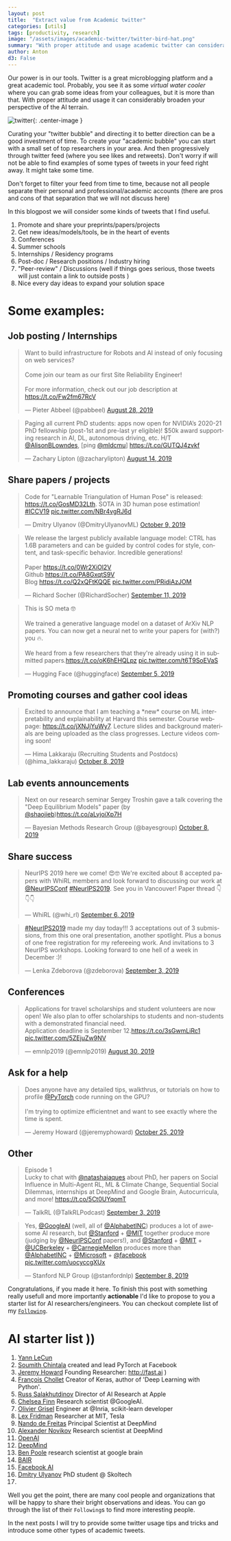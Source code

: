 ```yaml
---
layout: post
title:  "Extract value from Academic twitter"
categories: [utils]
tags: [productivity, research]
image: "/assets/images/academic-twitter/twitter-bird-hat.png"
summary: "With proper attitude and usage academic twitter can considerably broaden your perspective of the AI terrain."
author: Anton
d3: False
---
```


<!-- Our power is in our tools. Our creativity is mostly a combination of ideas that we absorb from our environment and our experience, and sometimes with a twist on top of it. -->

<!-- But there is a small problem: the number of tools can be large, the number of tools/ideas that we even don't know can be even larger. Normally, we solve that somehow by chatting with people, using search engines, books, blogs, courses and so on. However this process can be faster. -->

Our power is in our tools. Twitter is a great microblogging platform and a great academic tool. Probably, you see it as some *virtual water cooler* where you can grab some ideas from your colleagues, but it is more than that. With proper attitude and usage it can considerably broaden your perspective of the AI terrain.  

![twitter](/assets/images/academic-twitter/twitter-bird-hat.svg){: .center-image }

<!--more-->

<!-- What is important ? What are the tools / tricks / organizational wisdoms that I don't know ? -->

Curating your "twitter bubble" and directing it to better direction can be a good investment of time. To create your "academic bubble" you can start with a small set of top researchers in your area. And then progressively through twitter feed (where you see likes and retweets). Don't worry if will not be able to find examples of some types of tweets in your feed right away.
It might take some time.

Don't forget to filter your feed from time to time, because not all people separate their personal and professional/academic accounts (there are pros and cons of that separation that we will not discuss here)


In this blogpost we will consider some kinds of tweets that I find useful. 

1. Promote and share your preprints/papers/projects 
2. Get new ideas/models/tools, be in the heart of events
3. Conferences
4. Summer schools
5. Internships / Residency programs
6. Post-doc / Research positions / Industry hiring
7. "Peer-review" / Discussions (well if things goes serious, those tweets will just contain a link to outside posts )
8. Nice every day ideas to expand your solution space


# Some examples:

## Job posting / Internships  

<!-- <html>
<blockquote class="twitter-tweet" data-lang="en"><p lang="en" dir="ltr">looking for an intern to work with me at NVIDIA research next summer on one of these topics:<br>- likelihood-based generative learning<br>- Probabilistic weakly-supervised models (e.g., noisy labels)<br>- Representation learning<br>- Discrete latent models<br>- Neural Architecture Search 👇</p>&mdash; Arash Vahdat (@ArashVahdat) <a href="https://twitter.com/ArashVahdat/status/1183589998282465280?ref_src=twsrc%5Etfw">October 14, 2019</a></blockquote>
<script async src="https://platform.twitter.com/widgets.js" charset="utf-8"></script>
</html>

<html>
<blockquote class="twitter-tweet" data-lang="en"><p lang="en" dir="ltr">Doing a PhD in a CS/ML related field? We&#39;re looking for several(!) interns to come work with likes of <a href="https://twitter.com/_rockt?ref_src=twsrc%5Etfw">@_rockt</a>, <a href="https://twitter.com/riedelcastro?ref_src=twsrc%5Etfw">@riedelcastro</a>, and me (+ others) on NLU, RL+Language, Program Induction/Synthesis, and Metalearning at FAIR London in 2020. Get in touch!</p>&mdash; Edward Grefenstette (@egrefen) <a href="https://twitter.com/egrefen/status/1170005191464247296?ref_src=twsrc%5Etfw">September 6, 2019</a></blockquote>
<script async src="https://platform.twitter.com/widgets.js" charset="utf-8"></script>
</html> -->

<html>
<blockquote class="twitter-tweet" data-lang="en"><p lang="en" dir="ltr">Want to build infrastructure for Robots and AI instead of only focusing on web services?  <br><br>Come join our team as our first Site Reliability Engineer!  <br><br>For more information, check out our job description at <a href="https://t.co/Fw2fm67RcV">https://t.co/Fw2fm67RcV</a></p>&mdash; Pieter Abbeel (@pabbeel) <a href="https://twitter.com/pabbeel/status/1166841688079224832?ref_src=twsrc%5Etfw">August 28, 2019</a></blockquote>
<script async src="https://platform.twitter.com/widgets.js" charset="utf-8"></script>
</html>

<html>
<blockquote class="twitter-tweet" data-lang="en"><p lang="en" dir="ltr">Paging all current PhD students: apps now open for NVIDIA’s 2020-21 PhD fellowship (post-1st and pre-last yr eligible)! $50k award supporting research in AI, DL, autonomous driving, etc. H/T <a href="https://twitter.com/AlisonBLowndes?ref_src=twsrc%5Etfw">@AlisonBLowndes</a>, [ping <a href="https://twitter.com/mldcmu?ref_src=twsrc%5Etfw">@mldcmu</a>] <a href="https://t.co/GUTQJ4zvkf">https://t.co/GUTQJ4zvkf</a></p>&mdash; Zachary Lipton (@zacharylipton) <a href="https://twitter.com/zacharylipton/status/1161764388556029952?ref_src=twsrc%5Etfw">August 14, 2019</a></blockquote>
</html>

<!-- 1. https://twitter.com/ArashVahdat/status/1183589998282465280?s=09
1. https://twitter.com/egrefen/status/1170005191464247296?s=09
2. https://twitter.com/pabbeel/status/1166841688079224832?s=09
3. https://twitter.com/zacharylipton/status/1161764388556029952?s=09 -->


## Share papers / projects  

<html>
<blockquote class="twitter-tweet" data-lang="en"><p lang="en" dir="ltr">Code for &quot;Learnable Triangulation of Human Pose&quot; is released: <a href="https://t.co/GosMD32Lth">https://t.co/GosMD32Lth</a>. SOTA in 3D human pose estimation! <a href="https://twitter.com/hashtag/ICCV19?src=hash&amp;ref_src=twsrc%5Etfw">#ICCV19</a> <a href="https://t.co/NBr4vgRJ6d">pic.twitter.com/NBr4vgRJ6d</a></p>&mdash; Dmitry Ulyanov (@DmitryUlyanovML) <a href="https://twitter.com/DmitryUlyanovML/status/1181959551555268608?ref_src=twsrc%5Etfw">October 9, 2019</a></blockquote>
</html>


<html>
<blockquote class="twitter-tweet" data-lang="en"><p lang="en" dir="ltr">We release the largest publicly available language model: CTRL has 1.6B parameters and can be guided by control codes for style, content, and task-specific behavior. Incredible generations!<br><br>Paper <a href="https://t.co/0Wr2XiOl2V">https://t.co/0Wr2XiOl2V</a><br>Github <a href="https://t.co/PA8GxqtS9V">https://t.co/PA8GxqtS9V</a><br>Blog <a href="https://t.co/Q2xQFtKQQE">https://t.co/Q2xQFtKQQE</a> <a href="https://t.co/PRidiAzJOM">pic.twitter.com/PRidiAzJOM</a></p>&mdash; Richard Socher (@RichardSocher) <a href="https://twitter.com/RichardSocher/status/1171847882078470144?ref_src=twsrc%5Etfw">September 11, 2019</a></blockquote>
</html>

<html>
<blockquote class="twitter-tweet" data-lang="en"><p lang="en" dir="ltr">This is SO meta 🤓<br><br>We trained a generative language model on a dataset of ArXiv NLP papers. You can now get a neural net to write your papers for (with?) you 🔥.<br><br>We heard from a few researchers that they&#39;re already using it in submitted papers.<a href="https://t.co/oK6hEHQLpz">https://t.co/oK6hEHQLpz</a> <a href="https://t.co/t6T9SoEVaS">pic.twitter.com/t6T9SoEVaS</a></p>&mdash; Hugging Face (@huggingface) <a href="https://twitter.com/huggingface/status/1169649451520184321?ref_src=twsrc%5Etfw">September 5, 2019</a></blockquote>
</html>

<!-- 1. https://twitter.com/DmitryUlyanovML/status/1181959551555268608?s=09
2. https://twitter.com/RichardSocher/status/1171847882078470144?s=09 
3. https://twitter.com/huggingface/status/1169649451520184321?s=09
4.  -->


## Promoting courses and gather cool ideas 

<html>
<blockquote class="twitter-tweet" data-lang="en"><p lang="en" dir="ltr">Excited to announce that I am teaching a *new* course on ML interpretability and explainability at Harvard this semester. Course webpage: <a href="https://t.co/jXNJjYuWy7">https://t.co/jXNJjYuWy7</a>. Lecture slides and background materials are being uploaded as the class progresses. Lecture videos coming soon!</p>&mdash; Hima Lakkaraju (Recruiting Students and Postdocs) (@hima_lakkaraju) <a href="https://twitter.com/hima_lakkaraju/status/1181413268256112640?ref_src=twsrc%5Etfw">October 8, 2019</a></blockquote>
</html>

<!-- 1. https://twitter.com/hima_lakkaraju/status/1181413268256112640?s=09
2.  -->

## Lab events announcements

<html>
<blockquote class="twitter-tweet" data-lang="en"><p lang="en" dir="ltr">Next on our research seminar Sergey Troshin gave a talk covering the &quot;Deep Equilibrium Models&quot; paper (by <a href="https://twitter.com/shaojieb?ref_src=twsrc%5Etfw">@shaojieb</a>)<a href="https://t.co/aLvjoiXp7H">https://t.co/aLvjoiXp7H</a></p>&mdash; Bayesian Methods Research Group (@bayesgroup) <a href="https://twitter.com/bayesgroup/status/1181494471969644544?ref_src=twsrc%5Etfw">October 8, 2019</a></blockquote>
</html>

<!-- 1. https://twitter.com/bayesgroup/status/1181494471969644544?s=09
2.  -->

## Share success 

<html>
<blockquote class="twitter-tweet" data-lang="en"><p lang="en" dir="ltr">NeurIPS 2019 here we come! 😍🤓 We&#39;re excited about 8 accepted papers with WhiRL members and look forward to discussing our work at <a href="https://twitter.com/NeurIPSConf?ref_src=twsrc%5Etfw">@NeurIPSConf</a> <a href="https://twitter.com/hashtag/NeurIPS2019?src=hash&amp;ref_src=twsrc%5Etfw">#NeurIPS2019</a>. See you in Vancouver! Paper thread 👇👇👇</p>&mdash; WhiRL (@whi_rl) <a href="https://twitter.com/whi_rl/status/1169886042024890368?ref_src=twsrc%5Etfw">September 6, 2019</a></blockquote>

<blockquote class="twitter-tweet" data-lang="en"><p lang="en" dir="ltr"><a href="https://twitter.com/hashtag/NeurIPS2019?src=hash&amp;ref_src=twsrc%5Etfw">#NeurIPS2019</a> made my day today!!! 3 acceptations out of 3 submissions, from this one oral presentation, another spotlight. Plus a bonus of one free registration for my refereeing work. And invitations to 3 NeurIPS workshops. Looking forward to one hell of a week in December :)!</p>&mdash; Lenka Zdeborova (@zdeborova) <a href="https://twitter.com/zdeborova/status/1168975131877789696?ref_src=twsrc%5Etfw">September 3, 2019</a></blockquote>


</html>
<!-- 
1. https://twitter.com/whi_rl/status/1169886042024890368?s=09
2. https://twitter.com/zdeborova/status/1168975131877789696?s=09
3.  -->
   

## Conferences 

<html>
<blockquote class="twitter-tweet" data-lang="en"><p lang="en" dir="ltr">Applications for travel scholarships and student volunteers are now open! We also plan to offer scholarships to students and non-students with a demonstrated financial need.<br>Application deadline is September 12.<a href="https://t.co/3sGwmLiRc1">https://t.co/3sGwmLiRc1</a> <a href="https://t.co/5ZEjuZw9NV">pic.twitter.com/5ZEjuZw9NV</a></p>&mdash; emnlp2019 (@emnlp2019) <a href="https://twitter.com/emnlp2019/status/1167428066815172609?ref_src=twsrc%5Etfw">August 30, 2019</a></blockquote>


</html>

## Ask for a help 

<html>
<blockquote class="twitter-tweet" data-lang="en"><p lang="en" dir="ltr">Does anyone have any detailed tips, walkthrus, or tutorials on how to profile <a href="https://twitter.com/PyTorch?ref_src=twsrc%5Etfw">@PyTorch</a> code running on the GPU?<br><br>I&#39;m trying to optimize efficientnet and want to see exactly where the time is spent.</p>&mdash; Jeremy Howard (@jeremyphoward) <a href="https://twitter.com/jeremyphoward/status/1187752948744327168?ref_src=twsrc%5Etfw">October 25, 2019</a></blockquote>
</html>

## Other 

<html>
<blockquote class="twitter-tweet" data-lang="en"><p lang="en" dir="ltr">Episode 1<br>Lucky to chat with <a href="https://twitter.com/natashajaques?ref_src=twsrc%5Etfw">@natashajaques</a> about PhD, her papers on Social Influence in Multi-Agent RL, ML &amp; Climate Change, Sequential Social Dilemmas, internships at DeepMind and Google Brain, Autocurricula, and more!  <a href="https://t.co/5Ct0UYqomT">https://t.co/5Ct0UYqomT</a></p>&mdash; TalkRL (@TalkRLPodcast) <a href="https://twitter.com/TalkRLPodcast/status/1168903483669585928?ref_src=twsrc%5Etfw">September 3, 2019</a></blockquote>

<blockquote class="twitter-tweet" data-lang="en"><p lang="en" dir="ltr">Yes, <a href="https://twitter.com/GoogleAI?ref_src=twsrc%5Etfw">@GoogleAI</a> (well, all of <a href="https://twitter.com/AlphabetINC?ref_src=twsrc%5Etfw">@AlphabetINC</a>) produces a lot of awesome AI research, but <a href="https://twitter.com/Stanford?ref_src=twsrc%5Etfw">@Stanford</a> + <a href="https://twitter.com/MIT?ref_src=twsrc%5Etfw">@MIT</a> together produce more (judging by <a href="https://twitter.com/NeurIPSConf?ref_src=twsrc%5Etfw">@NeurIPSConf</a> papers!), and <a href="https://twitter.com/Stanford?ref_src=twsrc%5Etfw">@Stanford</a> + <a href="https://twitter.com/MIT?ref_src=twsrc%5Etfw">@MIT</a> + <a href="https://twitter.com/UCBerkeley?ref_src=twsrc%5Etfw">@UCBerkeley</a> + <a href="https://twitter.com/CarnegieMellon?ref_src=twsrc%5Etfw">@CarnegieMellon</a> produces more than <a href="https://twitter.com/AlphabetINC?ref_src=twsrc%5Etfw">@AlphabetINC</a> + <a href="https://twitter.com/Microsoft?ref_src=twsrc%5Etfw">@Microsoft</a> + <a href="https://twitter.com/facebook?ref_src=twsrc%5Etfw">@facebook</a> <a href="https://t.co/uocyccgXUx">pic.twitter.com/uocyccgXUx</a></p>&mdash; Stanford NLP Group (@stanfordnlp) <a href="https://twitter.com/stanfordnlp/status/1170766801111638018?ref_src=twsrc%5Etfw">September 8, 2019</a></blockquote>
</html>

<!-- 1. https://twitter.com/TalkRLPodcast/status/1168903483669585928?s=09
2. https://twitter.com/stanfordnlp/status/1170766801111638018?s=09 -->



Congratulations, if you made it here. To finish this post with something really usefull and more importantly **actionable** I'd like to propose to you a starter list for AI researchers/engineers. You can checkout complete list of my [`Following`](https://twitter.com/following).

# AI starter list )) 

1. [Yann LeCun](https://twitter.com/ylecun)
2. [Soumith Chintala](https://twitter.com/soumithchintala) created and lead PyTorch at Facebook 
3. [Jeremy Howard](https://twitter.com/jeremyphoward) Founding Researcher: http://fast.ai )  
4. [François Chollet](https://twitter.com/fchollet) Creator of Keras, author of 'Deep Learning with Python'.
5. [Russ Salakhutdinov](https://twitter.com/rsalakhu) Director of AI Research at Apple
6. [Chelsea Finn](https://twitter.com/chelseabfinn) Research scientist @GoogleAI. 
7. [Olivier Grisel](https://twitter.com/ogrisel) Engineer at @Inria, scikit-learn developer 
8. [Lex Fridman](https://twitter.com/lexfridman) Researcher at MIT, Tesla
9. [Nando de Freitas](https://twitter.com/NandoDF) Principal Scientist at DeepMind
10. [Alexander Novikov](https://twitter.com/SashaVNovikov) Research scientist at DeepMind
11. [OpenAI](https://twitter.com/OpenAI)
12. [DeepMind](https://twitter.com/DeepMindAI)
13. [Ben Poole](https://twitter.com/poolio) research scientist at google brain
14. [BAIR](https://twitter.com/berkeley_ai)
15. [Facebook AI](https://twitter.com/facebookai)
16. [Dmitry Ulyanov](https://twitter.com/DmitryUlyanovML) PhD student @ Skoltech 
17. 

Well you get the point, there are many cool people and organizations that will be happy to share their bright observations and ideas. You can go through the list of their `Following`s to find more interesting people.


In the next posts I will try to provide some twitter usage tips and tricks and introduce some other types of academic tweets.

<!-- # Conference support 

Announcements, some backchannel discussions
Hashtags, retweets -->


<!-- # Events ? -->

<!-- (AI specific twitter events , twitter tools) -> 2 more  -->
